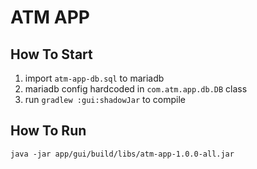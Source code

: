 # ATM APP
## How To Start
1. import ``atm-app-db.sql`` to mariadb
2. mariadb config hardcoded in ``com.atm.app.db.DB`` class
3. run ``gradlew :gui:shadowJar`` to compile
## How To Run
```
java -jar app/gui/build/libs/atm-app-1.0.0-all.jar
```